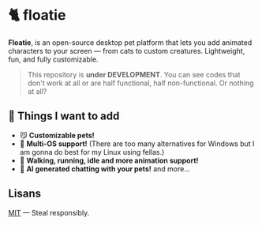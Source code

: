 # 🐈 floatie

**Floatie**, is an open-source desktop pet platform that lets you add animated characters to your screen — from cats to custom creatures. Lightweight, fun, and fully customizable.

> This repository is **under DEVELOPMENT**. You can see codes that don't work at all or are half functional, half non-functional. Or nothing at all?


## 🔧 Things I want to add

- 😼 **Customizable pets!**
- 🌌 **Multi-OS support!** (There are too many alternatives for Windows but I am gonna do best for my Linux using fellas.)
- 🚶 **Walking, running, idle and more animation support!**
- 🧠 **AI generated chatting with your pets!**
and more...
## Lisans

[MIT](https://choosealicense.com/licenses/mit/) — Steal responsibly.
